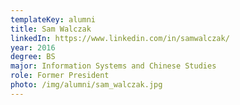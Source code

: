 ```yaml
---
templateKey: alumni
title: Sam Walczak
linkedIn: https://www.linkedin.com/in/samwalczak/
year: 2016
degree: BS
major: Information Systems and Chinese Studies
role: Former President
photo: /img/alumni/sam_walczak.jpg
---
```

